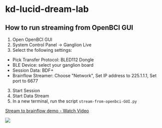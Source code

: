 # kd-lucid-dream-lab

## How to run streaming from OpenBCI GUI

1. Open OpenBCI GUI
2. System Control Panel -> Ganglion Live
2. Select the following settings:
- Pick Transfer Protocol: BLED112 Dongle
- BLE Device: select your ganglion board
- Session Data: BDF+
- Brainflow Streamer: Choose "Network", Set IP address to 225.1.1.1, Set port to 6677
3. Start Session 
4. Start Data Stream
5. In a new terminal, run the script `stream-from-openbci-GUI.py`

<div>
    <a href="https://www.loom.com/share/7c4b133287134a08a924a850928adf90">
      <p>Stream to brainflow demo - Watch Video</p>
    </a>
    <a href="https://www.loom.com/share/7c4b133287134a08a924a850928adf90">
      <img style="max-width:300px;" src="https://cdn.loom.com/sessions/thumbnails/7c4b133287134a08a924a850928adf90-866d7ca113c60d57-full-play.gif">
    </a>
  </div>

